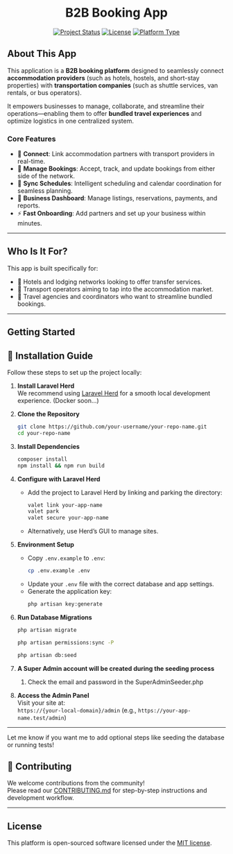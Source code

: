 <h1 align="center">B2B Booking App</h1>

<p align="center">
<a href="#"><img src="https://img.shields.io/badge/status-beta-blue" alt="Project Status"></a>
<a href="#"><img src="https://img.shields.io/badge/license-MIT-green" alt="License"></a>
<a href="#"><img src="https://img.shields.io/badge/platform-B2B-lightgrey" alt="Platform Type"></a>
</p>

## About This App

This application is a **B2B booking platform** designed to seamlessly connect **accommodation providers** (such as hotels, hostels, and short-stay properties) with **transportation companies** (such as shuttle services, van rentals, or bus operators).

It empowers businesses to manage, collaborate, and streamline their operations—enabling them to offer **bundled travel experiences** and optimize logistics in one centralized system.

### Core Features

- 🔗 **Connect**: Link accommodation partners with transport providers in real-time.
- 🧾 **Manage Bookings**: Accept, track, and update bookings from either side of the network.
- 📅 **Sync Schedules**: Intelligent scheduling and calendar coordination for seamless planning.
- 💼 **Business Dashboard**: Manage listings, reservations, payments, and reports.
- ⚡ **Fast Onboarding**: Add partners and set up your business within minutes.

---

## Who Is It For?

This app is built specifically for:

- 🏨 Hotels and lodging networks looking to offer transfer services.
- 🚐 Transport operators aiming to tap into the accommodation market.
- 🧩 Travel agencies and coordinators who want to streamline bundled bookings.

---

## Getting Started

## 🚀 Installation Guide

Follow these steps to set up the project locally:

1. **Install Laravel Herd**  
   We recommend using [Laravel Herd](https://herd.laravel.com/) for a smooth local development experience. (Docker soon...)

2. **Clone the Repository**
   ```bash
   git clone https://github.com/your-username/your-repo-name.git
   cd your-repo-name
   ```

3. **Install Dependencies**
   ```bash
   composer install
   npm install && npm run build
   ```

4. **Configure with Laravel Herd**
   - Add the project to Laravel Herd by linking and parking the directory:
     ```bash
     valet link your-app-name
     valet park
     valet secure your-app-name
     ```
   - Alternatively, use Herd’s GUI to manage sites.

5. **Environment Setup**
   - Copy `.env.example` to `.env`:
     ```bash
     cp .env.example .env
     ```
   - Update your `.env` file with the correct database and app settings.
   - Generate the application key:
     ```bash
     php artisan key:generate
     ```

6. **Run Database Migrations**
   ```bash
   php artisan migrate
   ```
   ```bash
   php artisan permissions:sync -P
   ```
   ```bash
   php artisan db:seed
   ```

7. **A Super Admin account will be created during the seeding process**
   1. Check the email and password in the SuperAdminSeeder.php

8. **Access the Admin Panel**  
   Visit your site at:  
   `https://{your-local-domain}/admin` (e.g., `https://your-app-name.test/admin`)

---

Let me know if you want me to add optional steps like seeding the database or running tests!

## 🤝 Contributing

We welcome contributions from the community!  
Please read our [CONTRIBUTING.md](CONTRIBUTING.md) for step-by-step instructions and development workflow.

---

## License

This platform is open-sourced software licensed under the [MIT license](https://opensource.org/licenses/MIT).
